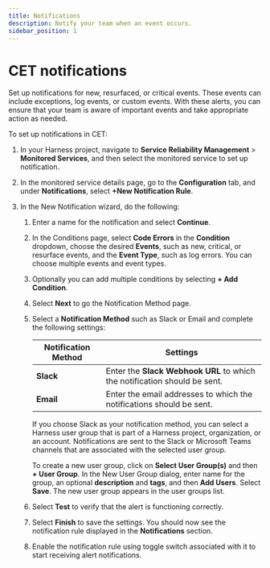 ```yaml
---
title: Notifications
description: Notify your team when an event occurs.
sidebar_position: 1
---
```


# CET notifications

Set up notifications for new, resurfaced, or critical events. These events can include exceptions, log events, or custom events.
With these alerts, you can ensure that your team is aware of important events and take appropriate action as needed.

To set up notifications in CET:

1. In your Harness project, navigate to **Service Reliability Management** > **Monitored Services**, and then select the monitored service to set up notification.

2. In the monitored service details page, go to the **Configuration** tab, and under **Notifications**, select **+New Notification Rule**.

3. In the New Notification wizard, do the following:
   
   1. Enter a name for the notification and select **Continue**.

   2. In the Conditions page, select **Code Errors** in the **Condition** dropdown, choose the desired **Events**, such as new, critical, or resurface events, and the **Event Type**, such as log errors. You can choose multiple events and event types.
   
   3. Optionally you can add multiple conditions by selecting **+ Add Condition**.
   
   4. Select **Next** to go the Notification Method page.
   
   5. Select a **Notification Method** such as Slack or Email and complete the following settings:
   
        | Notification Method | Settings |
        | ------------------- | -------- |
        | **Slack**               |    Enter the **Slack Webhook URL** to which the notification should be sent.   |
        | **Email**               |    Enter the email addresses to which the notifications should be sent.      |

        If you choose Slack as your notification method, you can select a Harness user group that is part of a Harness project, organization, or an account. Notifications are sent to the Slack or Microsoft Teams channels that are associated with the selected user group.

        To create a new user group, click on **Select User Group(s)** and then **+ User Group**. In the New User Group dialog, enter name for the group, an optional **description** and **tags**, and then **Add Users**. Select **Save**. The new user group appears in the user groups list.
   
   6.  Select **Test** to verify that the alert is functioning correctly.

   7.  Select **Finish** to save the settings. You should now see the notification rule displayed in the **Notifications** section. 
   
   8. Enable the notification rule using toggle switch associated with it to start receiving alert notifications.


